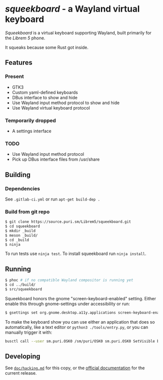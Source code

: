 *squeekboard* - a Wayland virtual keyboard
========================================

*Squeekboard* is a virtual keyboard supporting Wayland, built primarily for the *Librem 5* phone.

It squeaks because some Rust got inside.

Features
--------

### Present

- GTK3
- Custom yaml-defined keyboards
- DBus interface to show and hide
- Use Wayland input method protocol to show and hide
- Use Wayland virtual keyboard protocol

### Temporarily dropped

- A settings interface

### TODO

- Use Wayland input method protocol
- Pick up DBus interface files from /usr/share

Building
--------

### Dependencies

See `.gitlab-ci.yml` or run `apt-get build-dep .`

### Build from git repo

```bash
$ git clone https://source.puri.sm/Librem5/squeekboard.git
$ cd squeekboard
$ mkdir _build
$ meson _build/
$ cd _build
$ ninja
```

To run tests use `ninja test`. To install squeekboard run `ninja install`.

Running
-------

```bash
$ phoc # if no compatible Wayland compositor is running yet
$ cd ../build/
$ src/squeekboard
```

Squeekboard honors the gnome "screen-keyboard-enabled" setting. Either enable this through gnome-settings under accessibility or run:

```bash
$ gsettings set org.gnome.desktop.a11y.applications screen-keyboard-enabled true
```

To make the keyboard show you can use either an application that does so automatically, like a text editor or `python3 ./tools/entry.py`, or you can manually trigger it with:

```bash
busctl call --user sm.puri.OSK0 /sm/puri/OSK0 sm.puri.OSK0 SetVisible b true
```

Developing
----------

See [`doc/hacking.md`](doc/hacking.md) for this copy, or the [official documentation](https://developer.puri.sm/projects/squeekboard/) for the current release.
